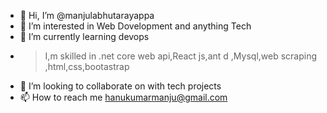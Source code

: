 - 👋 Hi, I’m @manjulabhutarayappa
- 👀 I’m interested in Web Dovelopment and anything Tech
- 🌱 I’m currently learning devops
- >  I,m skilled in .net core web api,React js,ant d ,Mysql,web scraping ,html,css,bootastrap
- 💞️ I’m looking to collaborate on  with tech projects
- 📫 How to reach me 
hanukumarmanju@gmail.com
<!---
manjulabhutarayappa/manjulabhutarayappa is a ✨ special ✨ repository because its `README.md` (this file) appears on your GitHub profile.
You can click the Preview link to take a look at your changes.
--->
